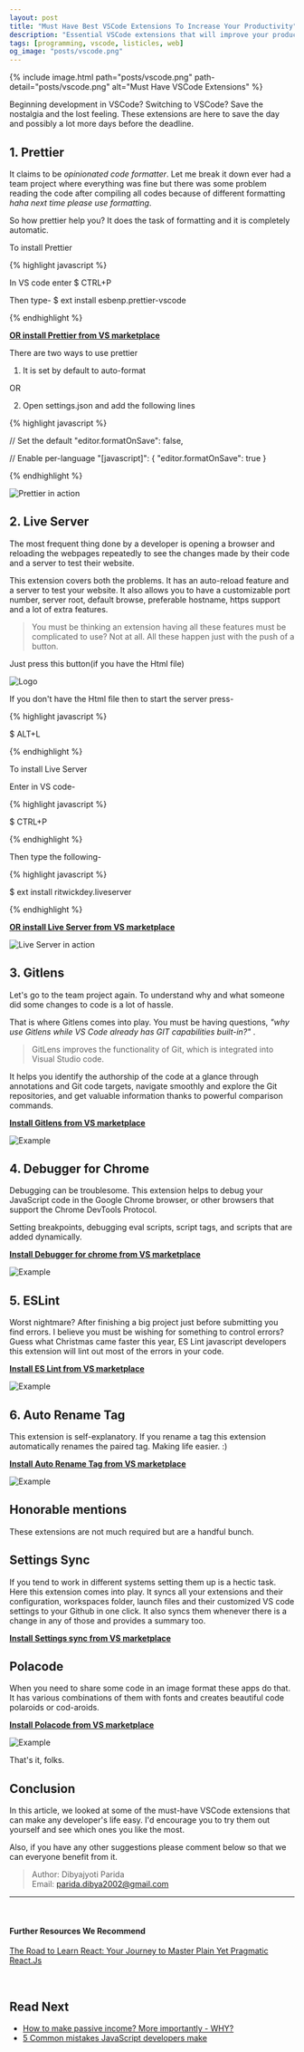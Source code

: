 ```yaml
---
layout: post
title: "Must Have Best VSCode Extensions To Increase Your Productivity"
description: "Essential VSCode extensions that will improve your productivity as Web Developers. This article contains a list of VSCode plugins that will make every JavaScript developer's life easy."
tags: [programming, vscode, listicles, web]
og_image: "posts/vscode.png"
---
```


{% include image.html path="posts/vscode.png" path-detail="posts/vscode.png" alt="Must Have VSCode Extensions" %}

Beginning development in VSCode? Switching to VSCode? Save the nostalgia and the lost feeling. These extensions are here to save the day and possibly a lot more days before the deadline.

## 1. Prettier

It claims to be *opinionated code formatter*. Let me break it down ever had a team project where everything was fine but there was some problem reading the code after compiling all codes because of different formatting *haha next time please use formatting*. 

So how prettier help you? It does the task of formatting and it is completely automatic.

To install Prettier


{% highlight javascript %}

In VS code enter
$ CTRL+P

Then type-
$ ext install esbenp.prettier-vscode

{% endhighlight %}

[**OR install Prettier from VS marketplace**](https://marketplace.visualstudio.com/items?itemName=esbenp.prettier-vscode)

There are two ways to use prettier

1. It is set by default to auto-format

OR

2. Open settings.json and add the following lines

{% highlight javascript %}

// Set the default
"editor.formatOnSave": false,

// Enable per-language
"[javascript]": {
    "editor.formatOnSave": true
}

{% endhighlight %}

![Prettier in action](https://thumbs.gfycat.com/OblongIlliterateFattaileddunnart-size_restricted.gif)

## 2. Live Server

The most frequent thing done by a developer is opening a browser and reloading the webpages repeatedly to see the changes made by their code and a server to test their website. 

This extension covers both the problems. It has an auto-reload feature and a server to test your website. It also allows you to have a customizable port number, server root, default browse, preferable hostname, https support and a lot of extra features. 

> You must be thinking an extension having all these features must be complicated to use? Not at all. All these happen just with the push of a button.

Just press this button(if you have the Html file)

![Logo](https://github.com/ritwickdey/VSCode-live-server/raw/master/images/Screenshot/vscode-live-server-statusbar-3.jpg)



If you don't have the Html file then to start the server press-

{% highlight javascript %}

$ ALT+L

{% endhighlight %}

To install Live Server

Enter in VS code-

{% highlight javascript %}

$ CTRL+P

{% endhighlight %}

Then type the following-

{% highlight javascript %}

$ ext install ritwickdey.liveserver

{% endhighlight %}


[**OR install Live Server from VS marketplace**](https://marketplace.visualstudio.com/items?itemName=ritwickdey.LiveServer)

![Live Server in action](https://raw.githubusercontent.com/ritwickdey/live-server-web-extension/master/img/screenshots/live-server-web-extension.gif)

## 3. Gitlens

Let's go to the team project again. To understand why and what someone did some changes to code is a lot of hassle. 

That is where Gitlens comes into play. You must be having questions, *"why use Gitlens while VS Code already has GIT capabilities built-in?"* . 

> GitLens improves the functionality of Git, which is integrated into Visual Studio code. 

It helps you identify the authorship of the code at a glance through annotations and Git code targets, navigate smoothly and explore the Git repositories, and get valuable information thanks to powerful comparison commands.

[**Install Gitlens from VS marketplace**](https://marketplace.visualstudio.com/items?itemName=eamodio.gitlens)

![Example](https://raw.githubusercontent.com/eamodio/VSCode-gitlens/master/images/docs/gitlens-preview.gif)

## 4. Debugger for Chrome

Debugging can be troublesome. This extension helps to debug your JavaScript code in the Google Chrome browser, or other browsers that support the Chrome DevTools Protocol. 

Setting breakpoints, debugging eval scripts, script tags, and scripts that are added dynamically.

[**Install Debugger for chrome from VS marketplace**](https://marketplace.visualstudio.com/items?itemName=msjsdiag.debugger-for-chrome)

![Example](https://code.visualstudio.com/assets/blogs/2017/12/20/sync_stepping.gif)

## 5. ESLint

Worst nightmare? After finishing a big project just before submitting you find errors. I believe you must be wishing for something to control errors? Guess what Christmas came faster this year, ES Lint javascript developers this extension will lint out most of the errors in your code.

[**Install ES Lint from VS marketplace**](https://marketplace.visualstudio.com/items?itemName=dbaeumer.VSCode-eslint)

![Example](https://i.github-camo.com/f01f35e97c771ac7bb2e3067cb99fb63c8038a37/68747470733a2f2f662e636c6f75642e6769746875622e636f6d2f6173736574732f3133353937372f323335313230362f38306536366364322d613537392d313165332d396338302d6538336565646637356164632e676966)

## 6. Auto Rename Tag

This extension is self-explanatory. If you rename a tag this extension automatically renames the paired tag. Making life easier. :)

[**Install Auto Rename Tag from VS marketplace**](https://marketplace.visualstudio.com/items?itemName=formulahendry.auto-rename-tag)

![Example](https://github.com/formulahendry/VSCode-auto-rename-tag/raw/master/images/usage.gif)

## Honorable mentions

These extensions are not much required but are a handful bunch.

## Settings Sync

If you tend to work in different systems setting them up is a hectic task. Here this extension comes into play. It syncs all your extensions and their configuration, workspaces folder, launch files and their customized VS code settings to your Github in one click. It also syncs them whenever there is a change in any of those and provides a summary too.

[**Install Settings sync from VS marketplace**](https://marketplace.visualstudio.com/items?itemName=Shan.code-settings-sync)

## Polacode

When you need to share some code in an image format these apps do that. It has various combinations of them with fonts and creates beautiful code polaroids or cod-aroids.

[**Install Polacode from VS marketplace**](https://marketplace.visualstudio.com/items?itemName=pnp.polacode)

![Example](https://github.com/octref/polacode/raw/master/demo/usage.gif)

That's it, folks.

## Conclusion

In this article, we looked at some of the must-have VSCode extensions that can make any developer's life easy. I'd encourage you to try them out yourself and see which ones you like the most.

Also, if you have any other suggestions please comment below so that we can everyone benefit from it.


> Author: Dibyajyoti Parida <br>
> Email: parida.dibya2002@gmail.com <br>

---

<br>

#### Further Resources We Recommend

[The Road to Learn React: Your Journey to Master Plain Yet Pragmatic React.Js](https://amzn.to/2PElkvt)

<br>

## Read Next

- [How to make passive income? More importantly - WHY?](http://ngninja.com/posts/how-to-make-passive-income)
- [5 Common mistakes JavaScript developers make](/posts/steps-after-you-type-url-in-browser)
